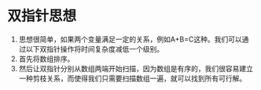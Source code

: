 # 双指针思想
1. 思想很简单，如果两个变量满足一定的关系，例如A+B=C这种。我们可以通过以下双指针操作将时间复杂度减低一个级别。
2. 首先将数组排序。
3. 然后让双指针分别从数组两端开始扫描，因为数组是有序的，我们很容易建立一种剪枝关系，而使得我们只需要扫描数组一遍，就可以找到所有可行解。